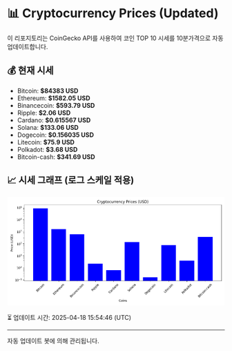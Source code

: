 
# 📊 Cryptocurrency Prices (Updated)

이 리포지토리는 CoinGecko API를 사용하여 코인 TOP 10 시세를 10분가격으로 자동 업데이트합니다.

## 💰 현재 시세
- Bitcoin: **$84383 USD**
- Ethereum: **$1582.05 USD**
- Binancecoin: **$593.79 USD**
- Ripple: **$2.06 USD**
- Cardano: **$0.615567 USD**
- Solana: **$133.06 USD**
- Dogecoin: **$0.156035 USD**
- Litecoin: **$75.9 USD**
- Polkadot: **$3.68 USD**
- Bitcoin-cash: **$341.69 USD**

## 📈 시세 그래프 (로그 스케일 적용)
![Crypto Prices](crypto_prices.png)

⏳ 업데이트 시간: 2025-04-18 15:54:46 (UTC)

---
자동 업데이트 봇에 의해 관리됩니다.
